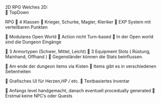 2D RPG
Welches 2D: 	
	TopDown

RPG
	4 Klassen
	Krieger, Schurke, Magier, Kleriker
	EXP System mit verteilbaren Punkten

	Modulares Open World
	Action nicht Turn-based
	In der Open world sind die Dungeon Eingänge

	3 Armortypen  (Schwer, Mittel, Leicht)
	3 Equipment Slots ( Rüstung, Mainhand, Offhand )
	Gegenständer können die Stats beinflussen.

	Am ende der dungeon items via Kisten
	Items gibt es in verschiedenen Seltenheiten

	Grafisches UI für Herzen,HP / etc.
	Textbasiertes Inventar

	Anfangs level handgemacht, danach eventuell procedually generated
	Erstmal keine NPC’s oder Quests
